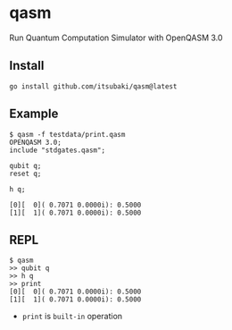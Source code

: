 # qasm
Run Quantum Computation Simulator with OpenQASM 3.0


## Install

```shell
go install github.com/itsubaki/qasm@latest
```

## Example

```shell
$ qasm -f testdata/print.qasm
OPENQASM 3.0;
include "stdgates.qasm";

qubit q;
reset q;

h q;

[0][  0]( 0.7071 0.0000i): 0.5000
[1][  1]( 0.7071 0.0000i): 0.5000
```

## REPL

```shell
$ qasm
>> qubit q
>> h q
>> print
[0][  0]( 0.7071 0.0000i): 0.5000
[1][  1]( 0.7071 0.0000i): 0.5000
```

 * `print` is `built-in` operation
